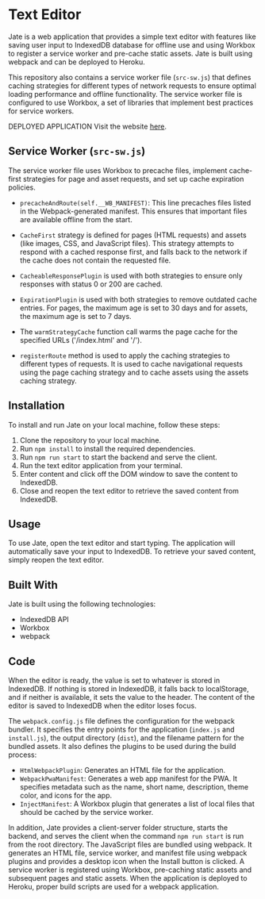 # Text Editor

Jate is a web application that provides a simple text editor with features like saving user input to IndexedDB database for offline use and using Workbox to register a service worker and pre-cache static assets. Jate is built using webpack and can be deployed to Heroku.

This repository also contains a service worker file (`src-sw.js`) that defines caching strategies for different types of network requests to ensure optimal loading performance and offline functionality. The service worker file is configured to use Workbox, a set of libraries that implement best practices for service workers.

DEPLOYED APPLICATION Visit the website [here](https://challenge19miami.herokuapp.com/).

## Service Worker (`src-sw.js`)

The service worker file uses Workbox to precache files, implement cache-first strategies for page and asset requests, and set up cache expiration policies.

- `precacheAndRoute(self.__WB_MANIFEST)`: This line precaches files listed in the Webpack-generated manifest. This ensures that important files are available offline from the start.

- `CacheFirst` strategy is defined for pages (HTML requests) and assets (like images, CSS, and JavaScript files). This strategy attempts to respond with a cached response first, and falls back to the network if the cache does not contain the requested file.

- `CacheableResponsePlugin` is used with both strategies to ensure only responses with status 0 or 200 are cached.

- `ExpirationPlugin` is used with both strategies to remove outdated cache entries. For pages, the maximum age is set to 30 days and for assets, the maximum age is set to 7 days.

- The `warmStrategyCache` function call warms the page cache for the specified URLs ('/index.html' and '/').

- `registerRoute` method is used to apply the caching strategies to different types of requests. It is used to cache navigational requests using the page caching strategy and to cache assets using the assets caching strategy.

## Installation

To install and run Jate on your local machine, follow these steps:

1. Clone the repository to your local machine.
2. Run `npm install` to install the required dependencies.
3. Run `npm run start` to start the backend and serve the client.
4. Run the text editor application from your terminal.
5. Enter content and click off the DOM window to save the content to IndexedDB.
6. Close and reopen the text editor to retrieve the saved content from IndexedDB.

## Usage

To use Jate, open the text editor and start typing. The application will automatically save your input to IndexedDB. To retrieve your saved content, simply reopen the text editor.

## Built With

Jate is built using the following technologies:

- IndexedDB API
- Workbox
- webpack

## Code

When the editor is ready, the value is set to whatever is stored in IndexedDB. If nothing is stored in IndexedDB, it falls back to localStorage, and if neither is available, it sets the value to the header. The content of the editor is saved to IndexedDB when the editor loses focus.

The `webpack.config.js` file defines the configuration for the webpack bundler. It specifies the entry points for the application (`index.js` and `install.js`), the output directory (`dist`), and the filename pattern for the bundled assets. It also defines the plugins to be used during the build process:

- `HtmlWebpackPlugin`: Generates an HTML file for the application.
- `WebpackPwaManifest`: Generates a web app manifest for the PWA. It specifies metadata such as the name, short name, description, theme color, and icons for the app.
- `InjectManifest`: A Workbox plugin that generates a list of local files that should be cached by the service worker.

In addition, Jate provides a client-server folder structure, starts the backend, and serves the client when the command `npm run start` is run from the root directory. The JavaScript files are bundled using webpack. It generates an HTML file, service worker, and manifest file using webpack plugins and provides a desktop icon when the Install button is clicked. A service worker is registered using Workbox, pre-caching static assets and subsequent pages and static assets. When the application is deployed to Heroku, proper build scripts are used for a webpack application.
